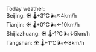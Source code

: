 Today weather:  
Beijing: ☀️   🌡️+3°C 🌬️↖4km/h  
Tianjin: ☀️   🌡️+0°C 🌬️←10km/h  
Shijiazhuang: ☀️   🌡️-1°C 🌬️↓5km/h  
Tangshan: ☀️   🌡️+1°C 🌬️←8km/h  
